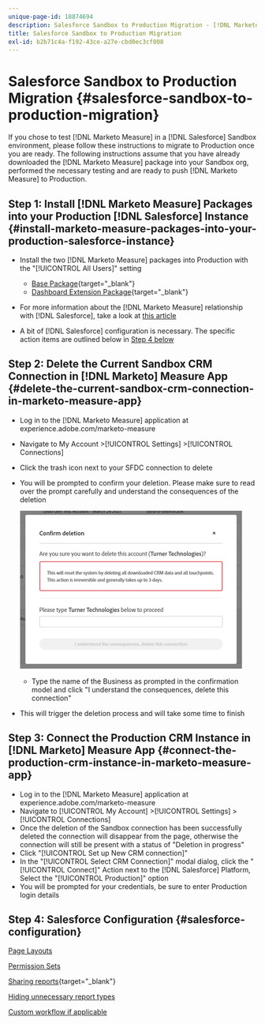 ```yaml
---
unique-page-id: 18874694
description: Salesforce Sandbox to Production Migration - [!DNL Marketo Measure] - Product Documentation
title: Salesforce Sandbox to Production Migration
exl-id: b2b71c4a-f192-43ce-a27e-cbd0ec3cf008
---
```

# Salesforce Sandbox to Production Migration {#salesforce-sandbox-to-production-migration}

If you chose to test [!DNL Marketo Measure] in a [!DNL Salesforce] Sandbox environment, please follow these instructions to migrate to Production once you are ready. The following instructions assume that you have already downloaded the [!DNL Marketo Measure] package into your Sandbox org, performed the necessary testing and are ready to push [!DNL Marketo Measure] to Production.

## Step 1: Install [!DNL Marketo Measure] Packages into your Production [!DNL Salesforce] Instance {#install-marketo-measure-packages-into-your-production-salesforce-instance}

* Install the two [!DNL Marketo Measure] packages into Production with the "[!UICONTROL All Users]" setting

   * [Base Package](https://appexchange.salesforce.com/appxListingDetail?listingId=a0N3000000B3KLuEAN){target="_blank"}
   * [Dashboard Extension Package](https://login.salesforce.com/packaging/installPackage.apexp?p0=04t610000001jI6){target="_blank"}

* For more information about the [!DNL Marketo Measure] relationship with [!DNL Salesforce], take a look at [this article](/help/configuration-and-setup/marketo-measure-and-salesforce/how-marketo-measure-and-salesforce-interact.md)
* A bit of [!DNL Salesforce] configuration is necessary. The specific action items are outlined below in [Step 4 below](#salesforce-configuration)

## Step 2: Delete the Current Sandbox CRM Connection in [!DNL Marketo] Measure App {#delete-the-current-sandbox-crm-connection-in-marketo-measure-app}

* Log in to the [!DNL Marketo Measure] application at experience.adobe.com/marketo-measure
* Navigate to My Account >[!UICONTROL Settings] >[!UICONTROL Connections]
* Click the trash icon next to your SFDC connection to delete
* You will be prompted to confirm your deletion. Please make sure to read over the prompt carefully and understand the consequences of the deletion

   ![](assets/salesforce-sandbox-to-production-migration-1.png)

   * Type the name of the Business as prompted in the confirmation model and click "I understand the consequences, delete this connection"
* This will trigger the deletion process and will take some time to finish

## Step 3: Connect the Production CRM Instance in [!DNL Marketo] Measure App {#connect-the-production-crm-instance-in-marketo-measure-app}

* Log in to the [!DNL Marketo Measure] application at experience.adobe.com/marketo-measure
* Navigate to [!UICONTROL My Account] >[!UICONTROL Settings] > [!UICONTROL Connections]
* Once the deletion of the Sandbox connection has been successfully deleted the connection will disappear from the page, otherwise the connection will still be present with a status of "Deletion in progress"
* Click "[!UICONTROL Set up New CRM connection]"
* In the "[!UICONTROL Select CRM Connection]" modal dialog, click the "[!UICONTROL Connect]" Action next to the [!DNL Salesforce] Platform, Select the "[!UICONTROL Production]" option
* You will be prompted for your credentials, be sure to enter Production login details

## Step 4: Salesforce Configuration {#salesforce-configuration}

[Page Layouts](/help/configuration-and-setup/marketo-measure-and-salesforce/page-layout-instructions.md)

[Permission Sets](/help/configuration-and-setup/marketo-measure-and-salesforce/marketo-measure-permission-sets.md)

[Sharing reports](https://help.salesforce.com/articleView?id=analytics_share_folder.htm&type=0){target="_blank"}

[Hiding unnecessary report types](/help/configuration-and-setup/marketo-measure-and-salesforce/hiding-unnecessary-report-types.md)

[Custom workflow if applicable](/help/advanced-marketo-measure-features/custom-revenue-amount/using-a-custom-revenue-amount-field.md)
